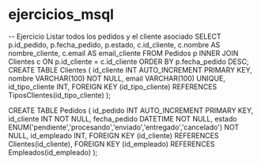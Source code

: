 # ejercicios_msql
-- Ejercicio Listar todos los pedidos y el cliente asociado
SELECT 
    p.id_pedido,
    p.fecha_pedido,
    p.estado,
    c.id_cliente,
    c.nombre AS nombre_cliente,
    c.email AS email_cliente
FROM 
    Pedidos p
INNER JOIN 
    Clientes c ON p.id_cliente = c.id_cliente
ORDER BY 
    p.fecha_pedido DESC;
CREATE TABLE Clientes (
    id_cliente INT AUTO_INCREMENT PRIMARY KEY,
    nombre VARCHAR(100) NOT NULL,
    email VARCHAR(100) UNIQUE,
    id_tipo_cliente INT,
    FOREIGN KEY (id_tipo_cliente) REFERENCES TiposClientes(id_tipo_cliente)
);

CREATE TABLE Pedidos (
    id_pedido INT AUTO_INCREMENT PRIMARY KEY,
    id_cliente INT NOT NULL,
    fecha_pedido DATETIME NOT NULL,
    estado ENUM('pendiente','procesando','enviado','entregado','cancelado') NOT NULL,
    id_empleado INT,
    FOREIGN KEY (id_cliente) REFERENCES Clientes(id_cliente),
    FOREIGN KEY (id_empleado) REFERENCES Empleados(id_empleado)
);